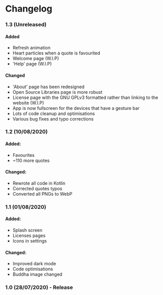 # Changelog

### 1.3 (Unreleased)

#### Added

- Refresh animation
- Heart particles when a quote is favourited
- Welcome page (W.I.P)
- 'Help' page (W.I.P)

#### Changed

- 'About' page has been redesigned
- Open Source Libraries page is more robust
- License page with the GNU GPLv3 formatted rather than linking to the website (W.I.P)
- App is now fullscreen for the devices that have a gesture bar
- Lots of code cleanup and optimisations
- Various bug fixes and typo corrections

### 1.2 (10/08/2020)

#### Added:

- Favourites
- ~110 more quotes

#### Changed:

- Rewrote all code in Kotlin
- Corrected quotes typos
- Converted all PNGs to WebP

### 1.1 (01/08/2020)

#### Added:

- Splash screen
- Licenses pages
- Icons in settings

#### Changed:

- Improved dark mode
- Code optimisations
- Buddha image changed

### 1.0 (28/07/2020) - Release